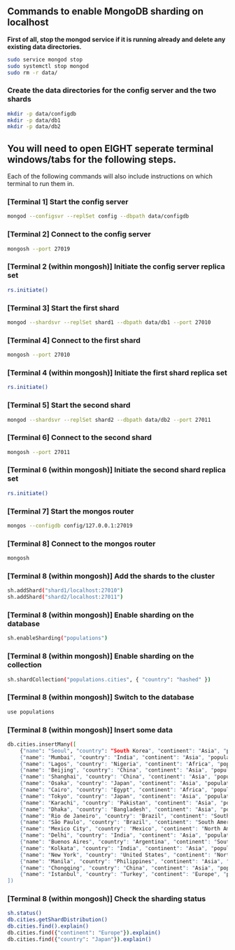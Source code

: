 ## Commands to enable MongoDB sharding on localhost

**First of all, stop the mongod service if it is running already and delete any existing data directories.**

```bash
sudo service mongod stop
sudo systemctl stop mongod
sudo rm -r data/
```

### Create the data directories for the config server and the two shards

```bash
mkdir -p data/configdb
mkdir -p data/db1
mkdir -p data/db2
```

## **You will need to open EIGHT seperate terminal windows/tabs for the following steps.**

Each of the following commands will also include instructions on which terminal to run them in.

### [Terminal 1] Start the config server</span>

```bash
mongod --configsvr --replSet config --dbpath data/configdb
```

### [Terminal 2] Connect to the config server

```bash
mongosh --port 27019
```

### [Terminal 2 (within mongosh)] Initiate the config server replica set

```bash
rs.initiate()
```

### [Terminal 3] Start the first shard

```bash
mongod --shardsvr --replSet shard1 --dbpath data/db1 --port 27010
```

### [Terminal 4] Connect to the first shard

```bash
mongosh --port 27010
```

### [Terminal 4 (within mongosh)] Initiate the first shard replica set

```bash
rs.initiate()
```

### [Terminal 5] Start the second shard

```bash
mongod --shardsvr --replSet shard2 --dbpath data/db2 --port 27011
```

### [Terminal 6] Connect to the second shard

```bash
mongosh --port 27011
```

### [Terminal 6 (within mongosh)] Initiate the second shard replica set

```bash
rs.initiate()
```

### [Terminal 7] Start the mongos router

```bash
mongos --configdb config/127.0.0.1:27019
```

### [Terminal 8] Connect to the mongos router

```bash
mongosh
```

### [Terminal 8 (within mongosh)] Add the shards to the cluster

```bash
sh.addShard("shard1/localhost:27010")
sh.addShard("shard2/localhost:27011")
```

### [Terminal 8 (within mongosh)] Enable sharding on the database

```bash
sh.enableSharding("populations")
```

### [Terminal 8 (within mongosh)] Enable sharding on the collection

```bash
sh.shardCollection("populations.cities", { "country": "hashed" })
```

### [Terminal 8 (within mongosh)] Switch to the database

```bash
use populations
```

### [Terminal 8 (within mongosh)] Insert some data

```bash
db.cities.insertMany([
    {"name": "Seoul", "country": "South Korea", "continent": "Asia", "population": 25.674 },
    {"name": "Mumbai", "country": "India", "continent": "Asia", "population": 19.980 },
    {"name": "Lagos", "country": "Nigeria", "continent": "Africa", "population": 13.463 },
    {"name": "Beijing", "country": "China", "continent": "Asia", "population": 19.618 },
    {"name": "Shanghai", "country": "China", "continent": "Asia", "population": 25.582 },
    {"name": "Osaka", "country": "Japan", "continent": "Asia", "population": 19.281 },
    {"name": "Cairo", "country": "Egypt", "continent": "Africa", "population": 20.076 },
    {"name": "Tokyo", "country": "Japan", "continent": "Asia", "population": 37.400 },
    {"name": "Karachi", "country": "Pakistan", "continent": "Asia", "population": 15.400 },
    {"name": "Dhaka", "country": "Bangladesh", "continent": "Asia", "population": 19.578 },
    {"name": "Rio de Janeiro", "country": "Brazil", "continent": "South America", "population": 13.293 },
    {"name": "São Paulo", "country": "Brazil", "continent": "South America", "population": 21.650 },
    {"name": "Mexico City", "country": "Mexico", "continent": "North America", "population": 21.581 },
    {"name": "Delhi", "country": "India", "continent": "Asia", "population": 28.514 },
    {"name": "Buenos Aires", "country": "Argentina", "continent": "South America", "population": 14.967 },
    {"name": "Kolkata", "country": "India", "continent": "Asia", "population": 14.681 },
    {"name": "New York", "country": "United States", "continent": "North America", "population": 18.819 },
    {"name": "Manila", "country": "Philippines", "continent": "Asia", "population": 13.482 },
    {"name": "Chongqing", "country": "China", "continent": "Asia", "population": 14.838 },
    {"name": "Istanbul", "country": "Turkey", "continent": "Europe", "population": 14.751 }
])
```

### [Terminal 8 (within mongosh)] Check the sharding status

```bash
sh.status()
db.cities.getShardDistribution()
db.cities.find().explain()
db.cities.find({"continent": "Europe"}).explain()
db.cities.find({"country": "Japan"}).explain()
```
